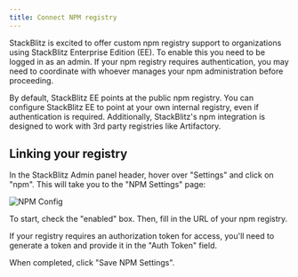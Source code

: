 ```yaml
---
title: Connect NPM registry
---
```


StackBlitz is excited to offer custom npm registry support to organizations using StackBlitz Enterprise Edition (EE). To enable this you need to be logged in as an admin. If your npm registry requires authentication, you may need to coordinate with whoever manages your npm administration before proceeding.

By default, StackBlitz EE points at the public npm registry. You can configure StackBlitz EE to point at your own internal registry, even if authentication is required. Additionally, StackBlitz's npm integration is designed to work with 3rd party registries like Artifactory.

## Linking your registry

In the StackBlitz Admin panel header, hover over "Settings" and click on "npm". This will take you to the "NPM Settings" page:

![NPM Config](/doc_images/npm-config.png)

To start, check the "enabled" box. Then, fill in the URL of your npm registry.

If your registry requires an authorization token for access, you'll need to generate a token and provide it in the "Auth Token" field.

When completed, click "Save NPM Settings".